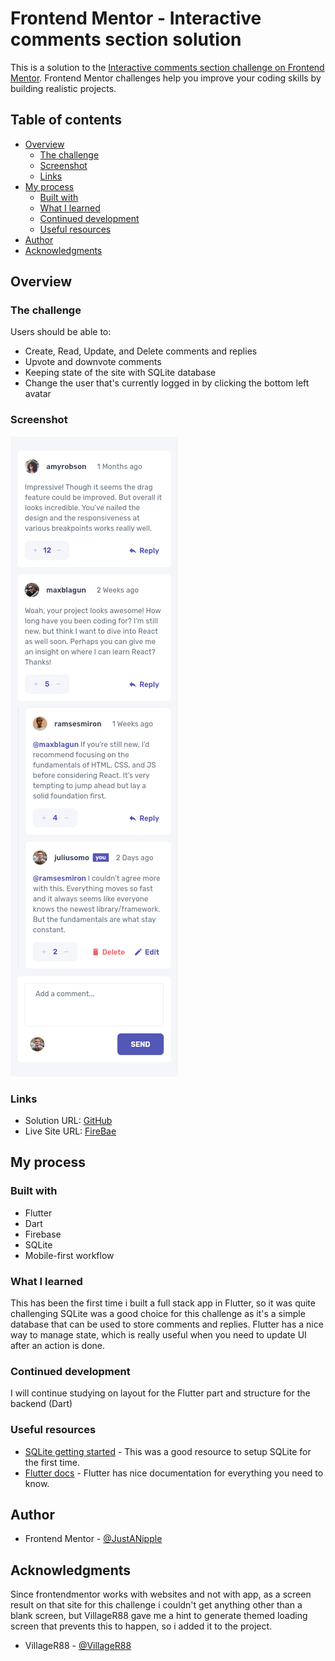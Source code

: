 # Frontend Mentor - Interactive comments section solution

This is a solution to
the [Interactive comments section challenge on Frontend Mentor](https://www.frontendmentor.io/challenges/interactive-comments-section-iG1RugEG9).
Frontend Mentor challenges help you improve your coding skills by building realistic projects.

## Table of contents

- [Overview](#overview)
    - [The challenge](#the-challenge)
    - [Screenshot](#screenshot)
    - [Links](#links)
- [My process](#my-process)
    - [Built with](#built-with)
    - [What I learned](#what-i-learned)
    - [Continued development](#continued-development)
    - [Useful resources](#useful-resources)
- [Author](#author)
- [Acknowledgments](#acknowledgments)

## Overview

### The challenge

Users should be able to:

- Create, Read, Update, and Delete comments and replies
- Upvote and downvote comments
- Keeping state of the site with SQLite database
- Change the user that's currently logged in by clicking the bottom left avatar

### Screenshot

![](./assets/mobile_solution.png)

### Links

- Solution URL: [GitHub](https://github.com/JustANipple/interactive_comments_section)
- Live Site URL: [FireBae](https://interactive-comments-6768e.web.app/)

## My process

### Built with

- Flutter
- Dart
- Firebase
- SQLite
- Mobile-first workflow

### What I learned

This has been the first time i built a full stack app in Flutter, so it was quite challenging
SQLite was a good choice for this challenge as it's a simple database that can be used to store
comments and replies.
Flutter has a nice way to manage state, which is really useful when you need to update UI after an
action is done.

### Continued development

I will continue studying on layout for the Flutter part and structure for the backend (Dart)

### Useful resources

- [SQLite getting started](https://www.sqlitetutorial.net/sqlite-getting-started/) - This was a good
  resource to setup SQLite for the first time.
- [Flutter docs](https://docs.flutter.dev/) - Flutter has nice documentation for everything you need
  to know.

## Author

- Frontend Mentor - [@JustANipple](https://www.frontendmentor.io/profile/JustANipple)

## Acknowledgments

Since frontendmentor works with websites and not with app, as a screen result on that site for this
challenge i couldn't get anything other than a blank screen, but VillageR88 gave me a hint to
generate themed loading screen that prevents this to happen, so i added it to the project.
- VillageR88 - [@VillageR88](https://github.com/VillageR88)